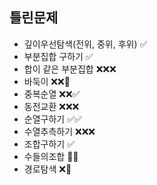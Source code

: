 ## 틀린문제
- 깊이우선탐색(전위, 중위, 후위) ✅
- 부분집합 구하기 ✅
- 합이 같은 부분집합 ❌❌❌
- 바둑이 ❌❌🔺 
- 중복순열 ❌❌✅
- 동전교환 ❌❌❌
- 순열구하기 ✅✅
- 수열추측하기 ❌❌❌
- 조합구하기 ✅
- 수들의조합 🔺✅
- 경로탐색 ❌🔺
